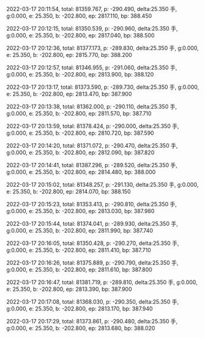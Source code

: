 2022-03-17 20:11:54, total: 81359.767, p: -290.490, delta:25.350 手, g:0.000, e: 25.350, b: -202.800, ep: 2817.110, bp: 388.450

2022-03-17 20:12:15, total: 81350.539, p: -290.960, delta:25.350 手, g:0.000, e: 25.350, b: -202.800, ep: 2817.040, bp: 388.500

2022-03-17 20:12:36, total: 81377.173, p: -289.830, delta:25.350 手, g:0.000, e: 25.350, b: -202.800, ep: 2815.770, bp: 388.200

2022-03-17 20:12:57, total: 81346.955, p: -291.060, delta:25.350 手, g:0.000, e: 25.350, b: -202.800, ep: 2813.900, bp: 388.120

2022-03-17 20:13:17, total: 81373.590, p: -289.730, delta:25.350 手, g:0.000, e: 25.350, b: -202.800, ep: 2813.470, bp: 387.900

2022-03-17 20:13:38, total: 81362.000, p: -290.110, delta:25.350 手, g:0.000, e: 25.350, b: -202.800, ep: 2811.570, bp: 387.710

2022-03-17 20:13:59, total: 81378.424, p: -290.000, delta:25.350 手, g:0.000, e: 25.350, b: -202.800, ep: 2810.720, bp: 387.590

2022-03-17 20:14:20, total: 81371.072, p: -290.470, delta:25.350 手, g:0.000, e: 25.350, b: -202.800, ep: 2812.090, bp: 387.820

2022-03-17 20:14:41, total: 81387.296, p: -289.520, delta:25.350 手, g:0.000, e: 25.350, b: -202.800, ep: 2814.480, bp: 388.000

2022-03-17 20:15:02, total: 81348.257, p: -291.130, delta:25.350 手, g:0.000, e: 25.350, b: -202.800, ep: 2814.070, bp: 388.150

2022-03-17 20:15:23, total: 81353.413, p: -290.810, delta:25.350 手, g:0.000, e: 25.350, b: -202.800, ep: 2813.030, bp: 387.980

2022-03-17 20:15:44, total: 81374.041, p: -289.930, delta:25.350 手, g:0.000, e: 25.350, b: -202.800, ep: 2811.990, bp: 387.740

2022-03-17 20:16:05, total: 81350.428, p: -290.270, delta:25.350 手, g:0.000, e: 25.350, b: -202.800, ep: 2811.410, bp: 387.710

2022-03-17 20:16:26, total: 81375.889, p: -290.790, delta:25.350 手, g:0.000, e: 25.350, b: -202.800, ep: 2811.610, bp: 387.800

2022-03-17 20:16:47, total: 81381.719, p: -289.810, delta:25.350 手, g:0.000, e: 25.350, b: -202.800, ep: 2813.390, bp: 387.900

2022-03-17 20:17:08, total: 81368.030, p: -290.350, delta:25.350 手, g:0.000, e: 25.350, b: -202.800, ep: 2813.170, bp: 387.940

2022-03-17 20:17:29, total: 81373.861, p: -290.480, delta:25.350 手, g:0.000, e: 25.350, b: -202.800, ep: 2813.680, bp: 388.020